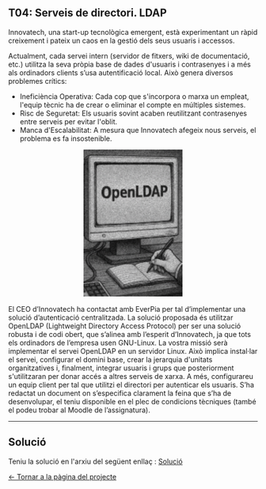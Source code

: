 ## T04: Serveis de directori. LDAP

Innovatech, una start-up tecnològica emergent, està experimentant un ràpid creixement i pateix un caos en la gestió dels seus usuaris i accessos.

Actualment, cada servei intern (servidor de fitxers, wiki de documentació, etc.) utilitza la seva pròpia base de dades d'usuaris i contrasenyes i a més als ordinadors clients s’usa autentificació local. Això genera diversos problemes crítics:
- Ineficiència Operativa: Cada cop que s'incorpora o marxa un empleat, l'equip tècnic ha de crear o eliminar el compte en múltiples sistemes.
- Risc de Seguretat: Els usuaris sovint acaben reutilitzant contrasenyes entre serveis per evitar l'oblit.
- Manca d'Escalabilitat: A mesura que Innovatech afegeix nous serveis, el problema es fa insostenible.

<p align="center">
  <img src="./IMG/openldap.png" alt="openldap" width="200">
</p>

El CEO d’Innovatech ha contactat amb EverPia per tal d’implementar una solució d’autenticació centralitzada. La solució proposada és utilitzar OpenLDAP (Lightweight Directory Access Protocol) per ser una solució robusta i de codi obert, que s’alinea amb l’esperit d’Innovatech, ja que tots els ordinadors de l’empresa usen GNU-Linux.
La vostra missió serà implementar el servei OpenLDAP en un servidor Linux. Això implica instal·lar el servei, configurar el domini base, crear la jerarquia d'unitats organitzatives i, finalment, integrar usuaris i grups que posteriorment s'utilitzaran per donar accés a altres serveis de xarxa. A més, configurareu un equip client per tal que utilitzi el directori per autenticar els usuaris.
S’ha redactat un document on s’especifica clarament la feina que s’ha de desenvolupar, el teniu disponible en el plec de condicions tècniques (també el podeu trobar al Moodle de l’assignatura).

---

## Solució

Teniu la solució en l'arxiu del següent enllaç : [Solució](solucio.md)
  
[← Tornar a la pàgina del projecte](../README.md)
